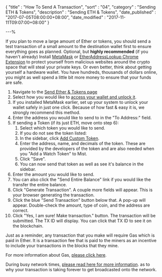 {
"title" : "How To Send A Transaction",
"sort" : "04",
"category" : "Sending ETH & Tokens",
"description" : "Sending ETH & Tokens",
"date_published" : "2017-07-05T08:00:00+08:00",
"date_modified" : "2017-11-11T09:07:00+08:00"
}

---%

If you plan to move a large amount of Ether or tokens, you should send a test transaction of a small amount to the destination wallet first to ensure everything goes as planned.
Optional, but **highly recommended** (if you haven't already) Install [MetaMask](https://myetherwallet.github.io/knowledge-base/migration/moving-from-private-key-to-metamask.html) or [EtherAddressLookup Chrome Extension](https://chrome.google.com/webstore/detail/etheraddresslookup/pdknmigbbbhmllnmgdfalmedcmcefdfn?hl=en-GB) to protect yourself from malicious websites around the crypto space that will steal your private keys. Or even better, think about getting yourself a hardware wallet. You have hundreds, thousands of dollars online, you might as well spend a little bit more money to ensure that your funds are safe.

1. Navigate to the [Send Ether & Tokens page](https://www.myetherwallet.com/#send-transaction)
2. Select how you would like to [access your wallet and unlock it](https://myetherwallet.github.io/knowledge-base/getting-started/accessing-your-new-eth-wallet.html).
3. If you installed MetaMask earlier, set up your system to unlock your wallet safely in just one click. Because of how fast & easy it is, we strongly recommend this method.
4. Enter the address you would like to send to in the "To Address:" field.
5. If sending a Token (if its just ETH, move onto step 6):
   1. Select which token you would like to send.
   2. If you do not see the token listed:
   3. In the sidebar, click [Add Custom Token](https://myetherwallet.github.io/knowledge-base/send/sending-and-adding-tokens.html).
   4. Enter the address, name, and decimals of the token. These are provided by the developers of the token and are also needed when you "Add a Watch Token" to Mist.
   5. Click "Save".
   6. You can now send that token as well as see it's balance in the sidebar.
6. Enter the amount you would like to send.
7. You can also click the "Send Entire Balance" link if you would like the transfer the entire balance.
8. Click "Generate Transaction". A couple more fields will appear. This is your browser generating the transaction.
9. Click the blue "Send Transaction" button below that. A pop-up will appear. Double-check the amount, type of coin, and the address are correct.
10. Click "Yes, I am sure! Make transaction." button. The transaction will be submitted. The TX ID will display. You can click that TX ID to see it on the blockchain.

Just as a reminder, any transaction that you make will require Gas which is paid in Ether. It is a transaction fee that is paid to the miners as an incentive to include your transactions in the blocks that they mine.

For more information about Gas, [please click here](https://myetherwallet.github.io/knowledge-base/gas/what-is-gas-ethereum.html).

During busy network times, [please read here for more information](https://myetherwallet.github.io/knowledge-base/transactions/transactions-not-showing-or-pending.html). as to why your transaction is taking forever to get broadcasted onto the network.
